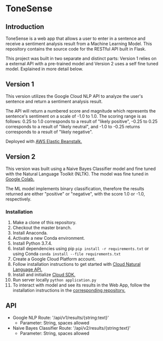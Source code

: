 # ToneSense

## Introduction
ToneSense is a web app that allows a user to enter in a sentence and receive a sentiment analysis result from a Machine Learning Model. This repository contains the source code for the RESTful API built in Flask.

This project was built in two separate and distinct parts: Version 1 relies on a external API with a pre-trained model and Version 2 uses a self fine tuned model. Explained in more detail below.

## Version 1
This version utilizes the Google Cloud NLP API to analyze the user's sentence and return a sentiment analysis result.  

The API will return a numbered score and magnitude which represents the sentence's sentiment on a scale of -1.0 to 1.0. The scoring range is as follows: 0.25 to 1.0 corresponds to a result of "likely positive", -0.25 to 0.25 corresponds to a result of "likely neutral", and -1.0 to -0.25 returns corresponds to a result of "likely negative".

Deployed with [AWS Elastic Beanstalk.](http://backend-capstone2-dev.us-west-2.elasticbeanstalk.com/)

## Version 2
This version was built using a Naive Bayes Classifier model and fine tuned with the Natural Language Toolkit (NLTK). The model was fine tuned in [Google Colab.](https://colab.research.google.com/drive/1QttwHHLlbxLzFAl1jPFqZjAZ7xEnO-K6)

The ML model implements binary classification, therefore the results returned are either "positive" or "negative", with the score 1.0 or -1.0, respectively.

### Installation
1. Make a clone of this repository. 
2. Checkout the master branch.
3. Install Anaconda.
4. Activate a new Conda environment.
5. Install Python 3.7.4.
6. Install dependencies using pip `pip install -r requirements.txt` or using Conda `conda install --file requirements.txt`
7. Create a Google Cloud Platform account.
8. Follow installation instructions to get started with [Cloud Natural Language API.](https://cloud.google.com/natural-language/docs/quickstarts)
9. Install and initialize [Cloud SDK.](https://cloud.google.com/sdk/docs/)
10. Run server locally `python application.py`
11. To interact with model and see its results in the Web App, follow the installation instructions in the [corresponding repository.](https://github.com/krismosk/frontend-capstone-2)

## API 
- Google NLP Route: '/api/v1/results/{string:text}'
  - Parameter: String, spaces allowed
- Naive Bayes Classifier Route: '/api/v2/results/{string:text}'
  - Parameter: String, spaces allowed
